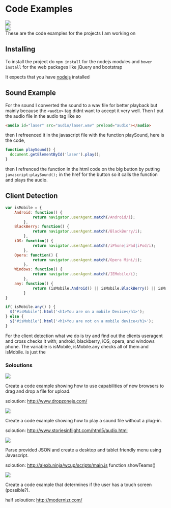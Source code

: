 # Code Examples
![](http://img.shields.io/badge/docs-half-yellow.svg)  
![](http://progressed.io/bar/59)  
These are the code examples for the projects I am working on

## Installing

To install the project do `npm install` for the nodejs modules and `bower install` for the web packages like jQuery and bootstrap

It expects that you have [nodejs](http://nodejs.org) installed

## Sound Example

For the sound I converted the sound to a wav file for better playback but mainly because the `<audio>` tag didnt want to accept it very well.
Then I put the audio file in the audio tag like so
```html
<audio id="laser" src="audio/laser.wav" preload="audio"></audio>
```
then I refreenced it in the javascript file with the function playSound, here is the code,
```javascript
function playSound() {
  document.getElementById('laser').play();
}
```
then I refrenced the function in the html code on the big button by putting `javascript:playSound();` in the href for the button so it calls
the function and plays the audio.

## Client Detection

```javascript
var isMobile = {
    Android: function() {
            return navigator.userAgent.match(/Android/i);
        },
    BlackBerry: function() {
            return navigator.userAgent.match(/BlackBerry/i);
        },
    iOS: function() {
            return navigator.userAgent.match(/iPhone|iPad|iPod/i);
        },
    Opera: function() {
            return navigator.userAgent.match(/Opera Mini/i);
        },
    Windows: function() {
            return navigator.userAgent.match(/IEMobile/i);
        },
    any: function() {
            return (isMobile.Android() || isMobile.BlackBerry() || isMobile.iOS() || isMobile.Opera() || isMobile.Windows());
        }
}

if( isMobile.any() ) {
  $('#isMobile').html('<h1>You are on a mobile Device</h1>');
} else {
  $('#isMobile').html('<h1>You are not on a mobile device</h1>');
}
```
For the client detection what we do is try and find out the clients useragent and cross checks it with; android, blackberry, iOS, opera, and windows phone.
The variable is isMobile, isMobile.any checks all of them and isMobile.<useragent> is just the <useragent>

### Soloutions

![](http://img.shields.io/badge/drag%20and%20drop-half-yellow.svg)

Create a code example showing how to use capabilities of new browsers to
drag and drop a file for upload.

soloution: http://www.dropzonejs.com/

![](http://img.shields.io/badge/sound-complete-green.svg)

Create a code example showing how to play a sound file without a plug-in.

soloution: http://www.storiesinflight.com/html5/audio.html

![](http://img.shields.io/badge/JSON%20Menu-half-yellow.svg)

Parse provided JSON and create a desktop and tablet friendly menu using Javascript.

soloution: http://alexb.ninja/wcup/scripts/main.js function showTeams()

![](http://img.shields.io/badge/Client%20Detection-complete-green.svg)

Create a code example that determines if the user has a touch screen (possible?).

half soloution: http://modernizr.com/
